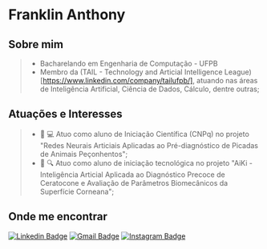 
# Franklin Anthony

## Sobre mim

> * Bacharelando em Engenharia de Computação - UFPB
> * Membro da (TAIL - Technology and Articial Intelligence League)[https://www.linkedin.com/company/tailufpb/], atuando nas áreas de Inteligência Artificial, Ciência de Dados, Cálculo, dentre outras; 

## Atuações e Interesses

> - :snake: :computer: Atuo como aluno de Iniciação Científica (CNPq) no projeto "Redes Neurais Articiais Aplicadas ao Pré-diagnóstico de Picadas de Animais Peçonhentos";
> - :eyes: :mag: Atuo como aluno de iniciação tecnológica no projeto "AiKi - Inteligência Articial Aplicada ao Diagnóstico Precoce de Ceratocone e Avaliação de Parâmetros Biomecânicos da Superfície Corneana";

## Onde me encontrar

[![Linkedin Badge](https://img.shields.io/badge/LinkedIn-0077B5?style=for-the-badge&logo=linkedin&logoColor=white)](https://www.linkedin.com/in/franklinthony)
[![Gmail Badge](https://img.shields.io/badge/-Gmail-c14438?style=flat-square&logo=Gmail&logoColor=white&link=mailto:diego93rodrigues@gmail.com)](mailto:franklinthony@eng.ci.ufpb.br)
[![Instagram Badge](https://img.shields.io/badge/Instagram-E4405F?style=for-the-badge&logo=instagram&logoColor=white)](https://www.instagram.com/franklinthony)
